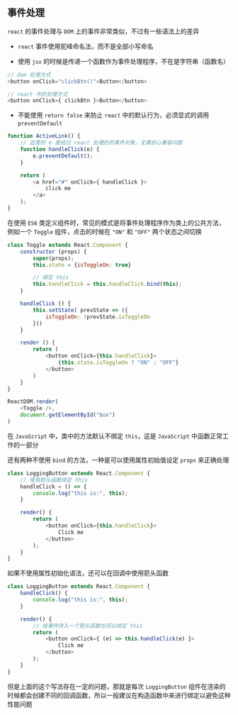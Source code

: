 ## 事件处理

`react` 的事件处理与 `DOM` 上的事件非常类似，不过有一些语法上的差异

* `react` 事件使用驼峰命名法，而不是全部小写命名

* 使用 `jsx` 的时候是传递一个函数作为事件处理程序，不在是字符串（函数名）

```js
// dom 处理方式
<button onClick="clickBtn()">Button</button>

// react 中的处理方式
<button onClick={ clickBtn }>Button</button>
```

* 不能使用 `return false` 来防止 `react` 中的默认行为，必须显式的调用 `preventDefault`

```js
function ActiveLink() {
    // 这里的 e 是经过 react 处理后的事件对象，无需担心兼容问题
    function handleClick(e) {
        e.preventDefault();
    }

    return (
        <a href="#" onClick={ handleClick }>
            click me
        </a>
    );
}
```

在使用 `ES6` 类定义组件时，常见的模式是将事件处理程序作为类上的公共方法，例如一个 `Toggle` 组件，点击的时候在 `"ON"` 和 `"OFF"` 两个状态之间切换

```js
class Toggle extends React.Component {
    constructor (props) {
        super(props);
        this.state = {isToggleOn: true}

        // 绑定 this
        this.handleClick = this.handleClick.bind(this);
    }

    handleClick () {
        this.setState( prevState => ({
            isToggleOn: !prevState.isToggleOn
        }))
    }

    render () {
        return (
            <button onClick={this.handleClick}>
                {this.state.isToggleOn ? "ON" : "OFF"}
            </button>
        )
    }
}

ReactDOM.render(
    <Toggle />,
    document.getElementById("box")
)
```

在 `JavaScript` 中，类中的方法默认不绑定 `this`，这是 `JavaScript` 中函数正常工作的一部分

还有两种不使用 `bind` 的方法，一种是可以使用属性初始值设定 `props` 来正确处理

```js
class LoggingButton extends React.Component {
    // 使用箭头函数绑定 this
    handleClick = () => {
        console.log("this is:", this);
    }

    render() {
        return (
            <button onClick={this.handleClick}>
                Click me
            </button>
        );
    }
}
```

如果不使用属性初始化语法，还可以在回调中使用箭头函数

```js
class LoggingButton extends React.Component {
    handleClick() {
        console.log("this is:", this);
    }

    render() {
        // 给事件传入一个箭头函数也可以绑定 this
        return (
            <button onClick={ (e) => this.handleClick(e) }>
                Click me
            </button>
        );
    }
}
```

但是上面的这个写法存在一定的问题，那就是每次 `LoggingButton` 组件在渲染的时候都会创建不同的回调函数，所以一般建议在构造函数中来进行绑定以避免这种性能问题
